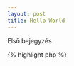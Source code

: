 ```yaml
---
layout: post
title: Hello World
---
```


Első bejegyzés

{% highlight php %}
<?php

print "Hello World!";
{% endhighlight %}

...
